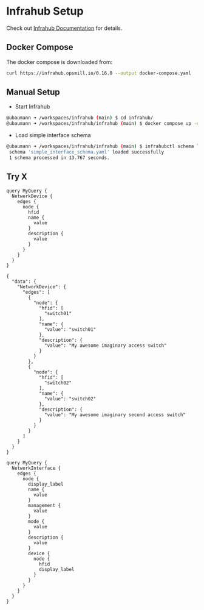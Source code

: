 # Infrahub Setup

Check out [Infrahub Documentation](https://docs.infrahub.app/guides/installation) for details.

## Docker Compose

The docker compose is downloaded from:

```bash
curl https://infrahub.opsmill.io/0.16.0 --output docker-compose.yaml
```


## Manual Setup

- Start Infrahub
```bash
@ubaumann ➜ /workspaces/infrahub (main) $ cd infrahub/
@ubaumann ➜ /workspaces/infrahub/infrahub (main) $ docker compose up -d
```

- Load simple interface schema
```bash
@ubaumann ➜ /workspaces/infrahub/infrahub (main) $ infrahubctl schema load simple_interface_schema.yaml 
 schema 'simple_interface_schema.yaml' loaded successfully
 1 schema processed in 13.767 seconds.
```


## Try X
```
query MyQuery {
  NetworkDevice {
    edges {
      node {
        hfid
        name {
          value
        }
        description {
          value
        }
      }
    }
  }
}
```

```
{
  "data": {
    "NetworkDevice": {
      "edges": [
        {
          "node": {
            "hfid": [
              "switch01"
            ],
            "name": {
              "value": "switch01"
            },
            "description": {
              "value": "My awesome imaginary access switch"
            }
          }
        },
        {
          "node": {
            "hfid": [
              "switch02"
            ],
            "name": {
              "value": "switch02"
            },
            "description": {
              "value": "My awesome imaginary second access switch"
            }
          }
        }
      ]
    }
  }
}
```


```
query MyQuery {
  NetworkInterface {
    edges {
      node {
        display_label
        name {
          value
        }
        management {
          value
        }
        mode {
          value
        }
        description {
          value
        }
        device {
          node {
            hfid
            display_label
          }
        }
      }
    }
  }
}
```



